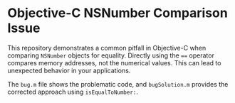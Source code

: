 # Objective-C NSNumber Comparison Issue

This repository demonstrates a common pitfall in Objective-C when comparing `NSNumber` objects for equality.  Directly using the `==` operator compares memory addresses, not the numerical values. This can lead to unexpected behavior in your applications. 

The `bug.m` file shows the problematic code, and `bugSolution.m` provides the corrected approach using `isEqualToNumber:`.